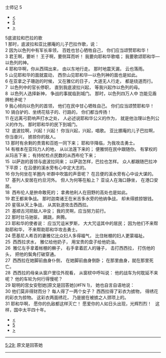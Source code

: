 ﻿





 士师记 5




* [<](bible/JDG04.md)
* [5](bible/JDG.md)
* [>](bible/JDG06.md)



 
5底波拉和巴拉的歌  
1 那时，底波拉和亚比挪庵的儿子巴拉作歌，说：  
2 因为以色列中有军长率领， 百姓也甘心牺牲自己， 你们应当颂赞耶和华！     
3 君王啊，要听！ 王子啊，要侧耳而听！ 我要向耶和华歌唱； 我要歌颂耶和华—以色列的神。     
4 耶和华啊，你从西珥出来， 由以东地行走。 那时地震天漏， 云也落雨。  
5 山见耶和华的面就震动， 西奈山见耶和华—以色列神的面也是如此。     
6 在亚拿之子珊迦的时候， 又在雅亿的日子， 大道无人行走， 都是绕道而行。  
7  以色列中的官长停职， 直到我底波拉兴起， 等我兴起作以色列的母。  
8  以色列人选择新神， 争战的事就临到城门。 那时，以色列四万人中 岂能见盾牌枪矛呢？  
9 我心倾向以色列的首领， 他们在民中甘心牺牲自己。 你们应当颂赞耶和华！     
10 骑白驴的、坐绣花毯子的、行路的， 你们都当传扬！  
11 在远离弓箭响声打水之处， 人必述说耶和华公义的作为， 就是他治理以色列公义的作为。 那时耶和华的民下到城门。     
12  底波拉啊，兴起！兴起！ 你当兴起，兴起，唱歌。 亚比挪庵的儿子巴拉啊，你当奋兴， 掳掠你的敌人。  
13 那时有余剩的贵胄和百姓一同下来； 耶和华降临，为我攻击勇士。  
14 有根本在亚玛力人的地， 从以法莲下来的； 便雅悯在民中跟随你。 有掌权的从玛吉下来； 有持杖检点民数的从西布伦下来；  
15  以萨迦的首领与底波拉同来； 以萨迦怎样，巴拉也怎样。 众人都跟随巴拉冲下平原； 在吕便的溪水旁有心中定大志的。  
16 你为何坐在羊圈内 听群中吹笛的声音呢？ 在吕便的溪水旁有心中设大谋的。  
17  基列人安居在约旦河外。 但人为何等在船上？ 亚设人在海口静坐， 在港口安居。  
18  西布伦人是拚命敢死的； 拿弗他利人在田野的高处也是如此。     
19 君王都来争战。 那时迦南诸王在米吉多水旁的他纳争战， 却未得掳掠银钱。  
20 星宿从天上争战， 从其轨道攻击西西拉。  
21  基顺古河把敌人冲没； 我的灵啊，应当努力前行。  
22 那时壮马驰驱， 踢跳，奔腾。     
23 耶和华的使者说： 应当咒诅米罗斯， 大大咒诅其中的居民； 因为他们不来帮助耶和华， 不来帮助耶和华攻击勇士。     
24 愿基尼人希百的妻雅亿比众妇人多得福气， 比住帐棚的妇人更蒙福祉。  
25  西西拉求水， 雅亿给他奶子， 用宝贵的盘子给他奶油。  
26  雅亿左手拿着帐棚的橛子， 右手拿着匠人的锤子， 击打西西拉， 打伤他的头， 把他的鬓角打破穿通。  
27  西西拉在她脚前曲身仆倒， 在她脚前曲身倒卧； 在那里曲身，就在那里死亡。     
28  西西拉的母亲从窗户里往外观看， 从窗棂中呼叫说： 他的战车为何耽延不来呢？ 他的车轮为何行得慢呢？  
29 聪明的宫女安慰她[原文是回答她](#FN
1)， 她也自言自语地说：  
30 他们莫非得财而分？ 每人得了一两个女子？ 西西拉得了彩衣为掳物， 得绣花的彩衣为掠物。 这彩衣两面绣花， 乃是披在被掳之人颈项上的。  
31 耶和华啊， 愿你的仇敌都这样灭亡！ 愿爱你的人如日头出现，光辉烈烈！    这样，国中太平四十年。 
* [<](bible/JDG04.md)
* [5](bible/JDG.md)
* [>](bible/JDG06.md)





---


[5:29:](#V29)
原文是回答她




---










